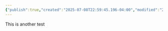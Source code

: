 ```yaml
---
{"publish":true,"created":"2025-07-08T22:59:45.196-04:00","modified":"2025-07-08T23:06:11.164-04:00","cssclasses":""}
---
```



This is another test